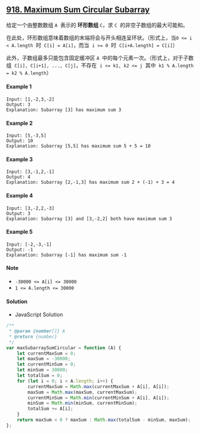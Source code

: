 ## [918. Maximum Sum Circular Subarray](https://leetcode.com/problems/maximum-sum-circular-subarray/)

给定一个由整数数组 `A`  表示的 **环形数组** `C`，求 `C`  的非空子数组的最大可能和。

在此处，环形数组意味着数组的末端将会与开头相连呈环状。（形式上，当`0 <= i < A.length`  时  `C[i] = A[i]`，而当  `i >= 0`  时  `C[i+A.length] = C[i]`）

此外，子数组最多只能包含固定缓冲区 `A`  中的每个元素一次。（形式上，对于子数组  `C[i], C[i+1], ..., C[j]`，不存在  `i <= k1, k2 <= j`  其中  `k1 % A.length = k2 % A.length`）

#### Example 1

```text
Input: [1,-2,3,-2]
Output: 3
Explanation: Subarray [3] has maximum sum 3
```

#### Example 2

```text
Input: [5,-3,5]
Output: 10
Explanation: Subarray [5,5] has maximum sum 5 + 5 = 10
```

#### Example 3

```text
Input: [3,-1,2,-1]
Output: 4
Explanation: Subarray [2,-1,3] has maximum sum 2 + (-1) + 3 = 4
```

#### Example 4

```text
Input: [3,-2,2,-3]
Output: 3
Explanation: Subarray [3] and [3,-2,2] both have maximum sum 3
```

#### Example 5

```text
Input: [-2,-3,-1]
Output: -1
Explanation: Subarray [-1] has maximum sum -1
```

#### Note

-   `-30000 <= A[i] <= 30000`
-   `1 <= A.length <= 30000`

#### Solution

-   JavaScript Solution

```javascript
/**
 * @param {number[]} A
 * @return {number}
 */
var maxSubarraySumCircular = function (A) {
    let currentMaxSum = 0;
    let maxSum = -30000;
    let currentMinSum = 0;
    let minSum = 30000;
    let totalSum = 0;
    for (let i = 0; i < A.length; i++) {
        currentMaxSum = Math.max(currentMaxSum + A[i], A[i]);
        maxSum = Math.max(maxSum, currentMaxSum);
        currentMinSum = Math.min(currentMinSum + A[i], A[i]);
        minSum = Math.min(minSum, currentMinSum);
        totalSum += A[i];
    }
    return maxSum < 0 ? maxSum : Math.max(totalSum - minSum, maxSum);
};
```
